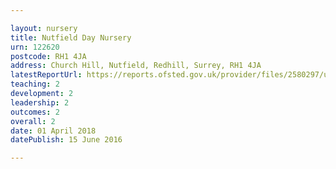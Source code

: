 ```yaml
---

layout: nursery
title: Nutfield Day Nursery
urn: 122620
postcode: RH1 4JA
address: Church Hill, Nutfield, Redhill, Surrey, RH1 4JA
latestReportUrl: https://reports.ofsted.gov.uk/provider/files/2580297/urn/122620.pdf
teaching: 2
development: 2
leadership: 2
outcomes: 2
overall: 2
date: 01 April 2018 
datePublish: 15 June 2016

---
```

